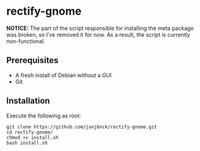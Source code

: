 # rectify-gnome

**NOTICE:** The part of the script responsible for installing the meta package was broken, so I’ve removed it for now. As a result, the script is currently non-functional.

## Prerequisites
- A fresh install of Debian without a GUI
- Git

## Installation

Execute the following as root:
```
git clone https://github.com/janjbnck/rectify-gnome.git
cd rectify-gnome/
chmod +x install.sh
bash install.sh
```
